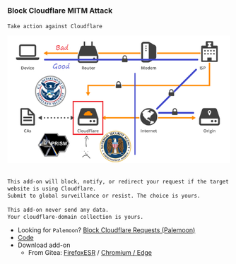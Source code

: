 ### Block Cloudflare MITM Attack

`Take action against Cloudflare`

![](../image/goodorbad.jpg)


```

This add-on will block, notify, or redirect your request if the target website is using Cloudflare.
Submit to global surveillance or resist. The choice is yours.
 
This add-on never send any data.
Your cloudflare-domain collection is yours.

```


- Looking for `Palemoon`? [Block Cloudflare Requests (Palemoon)](../tool/block_cloudflare_requests_pm)
- [Code](https://git.nogafam.es/deCloudflare/deCloudflare/src/branch/master/addons/code/bcma)
- Download add-on
  - From Gitea: [FirefoxESR](https://git.nogafam.es/deCloudflare/deCloudflare/raw/branch/master/addons/releases/bcma.xpi) / [Chromium / Edge](https://git.nogafam.es/deCloudflare/deCloudflare/raw/branch/master/addons/releases/bcma.crx)
